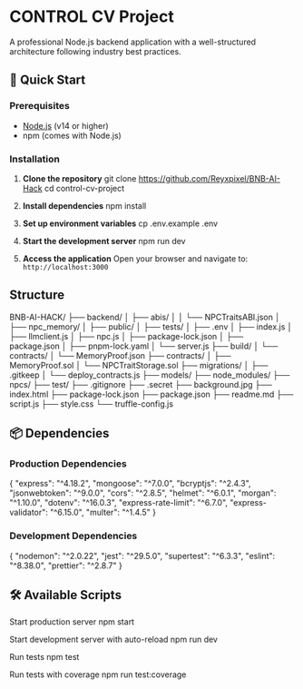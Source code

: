 # CONTROL CV Project

A professional Node.js backend application with a well-structured architecture following industry best practices.

## 🚀 Quick Start

### Prerequisites
- [Node.js](https://nodejs.org/) (v14 or higher)
- npm (comes with Node.js)

### Installation

1. **Clone the repository**
git clone https://github.com/Reyxpixel/BNB-AI-Hack
cd control-cv-project


2. **Install dependencies**
npm install
3. **Set up environment variables**
cp .env.example .env

4. **Start the development server**
npm run dev


5. **Access the application**
Open your browser and navigate to: `http://localhost:3000`

## Structure
BNB-AI-HACK/
├── backend/
│   ├── abis/
│   │   └── NPCTraitsABI.json
│   ├── npc_memory/
│   ├── public/
│   ├── tests/
│   ├── .env
│   ├── index.js
│   ├── llmclient.js
│   ├── npc.js
│   ├── package-lock.json
│   ├── package.json
│   ├── pnpm-lock.yaml
│   └── server.js
├── build/
│   └── contracts/
│       └── MemoryProof.json
├── contracts/
│   ├── MemoryProof.sol
│   └── NPCTraitStorage.sol
├── migrations/
│   ├── .gitkeep
│   └── deploy_contracts.js
├── models/
├── node_modules/
├── npcs/
├── test/
├── .gitignore
├── .secret
├── background.jpg
├── index.html
├── package-lock.json
├── package.json
├── readme.md
├── script.js
├── style.css
└── truffle-config.js




## 📦 Dependencies

### Production Dependencies
{
"express": "^4.18.2",
"mongoose": "^7.0.0",
"bcryptjs": "^2.4.3",
"jsonwebtoken": "^9.0.0",
"cors": "^2.8.5",
"helmet": "^6.0.1",
"morgan": "^1.10.0",
"dotenv": "^16.0.3",
"express-rate-limit": "^6.7.0",
"express-validator": "^6.15.0",
"multer": "^1.4.5"
}

### Development Dependencies
{
"nodemon": "^2.0.22",
"jest": "^29.5.0",
"supertest": "^6.3.3",
"eslint": "^8.38.0",
"prettier": "^2.8.7"
}

## 🛠️ Available Scripts

Start production server
npm start

Start development server with auto-reload
npm run dev

Run tests
npm test

Run tests with coverage
npm run test:coverage
